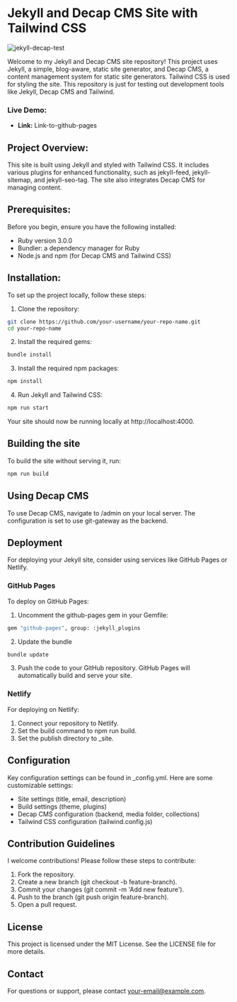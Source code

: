 # Jekyll and Decap CMS Site with Tailwind CSS

![jekyll-decap-test](images/readme-img.jpg)

Welcome to my Jekyll and Decap CMS site repository! This project uses Jekyll, a simple, blog-aware, static site generator, and Decap CMS, a content management system for static site generators. Tailwind CSS is used for styling the site. This repository is just for testing out development tools like Jekyll, Decap CMS and Tailwind.

### Live Demo:

- **Link:** Link-to-github-pages

## Project Overview:

This site is built using Jekyll and styled with Tailwind CSS. It includes various plugins for enhanced functionality, such as jekyll-feed, jekyll-sitemap, and jekyll-seo-tag. The site also integrates Decap CMS for managing content.

## Prerequisites:

Before you begin, ensure you have the following installed:

- Ruby version 3.0.0
- Bundler: a dependency manager for Ruby
- Node.js and npm (for Decap CMS and Tailwind CSS)

## Installation:

To set up the project locally, follow these steps:

1. Clone the repository:

```bash
git clone https://github.com/your-username/your-repo-name.git
cd your-repo-name
```

2. Install the required gems:

```bash
bundle install
```

3. Install the required npm packages:

```bash
npm install
```

4. Run Jekyll and Tailwind CSS:

```bash
npm run start
```

Your site should now be running locally at http://localhost:4000.

## Building the site

To build the site without serving it, run:

```bash
npm run build
```

## Using Decap CMS

To use Decap CMS, navigate to /admin on your local server. The configuration is set to use git-gateway as the backend.

## Deployment

For deploying your Jekyll site, consider using services like GitHub Pages or Netlify.

### GitHub Pages

To deploy on GitHub Pages:

1. Uncomment the github-pages gem in your Gemfile:

```bash
gem "github-pages", group: :jekyll_plugins
```

2. Update the bundle

```bash
bundle update
```

3. Push the code to your GitHub repository. GitHub Pages will automatically build and serve your site.

### Netlify

For deploying on Netlify:

1. Connect your repository to Netlify.
2. Set the build command to npm run build.
3. Set the publish directory to \_site.

## Configuration

Key configuration settings can be found in \_config.yml. Here are some customizable settings:

- Site settings (title, email, description)
- Build settings (theme, plugins)
- Decap CMS configuration (backend, media folder, collections)
- Tailwind CSS configuration (tailwind.config.js)

## Contribution Guidelines

I welcome contributions! Please follow these steps to contribute:

1. Fork the repository.
2. Create a new branch (git checkout -b feature-branch).
3. Commit your changes (git commit -m 'Add new feature').
4. Push to the branch (git push origin feature-branch).
5. Open a pull request.

## License

This project is licensed under the MIT License. See the LICENSE file for more details.

## Contact

For questions or support, please contact your-email@example.com.
